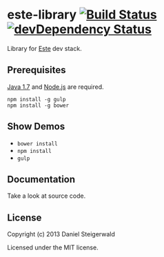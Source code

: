 # este-library [![Build Status](https://secure.travis-ci.org/steida/este-library.png?branch=master)](http://travis-ci.org/steida/este-library) [![devDependency Status](https://david-dm.org/steida/este-library/dev-status.png)](https://david-dm.org/steida/este-library#info=devDependencies)

Library for [Este](https://github.com/steida/este) dev stack.

## Prerequisites

  [Java 1.7](http://www.oracle.com/technetwork/java/javase/downloads/index.html) and [Node.js](http://nodejs.org) are required.
  
  ```shell
  npm install -g gulp
  npm install -g bower
  ```

## Show Demos

  - ```bower install```
  - ```npm install```
  - ```gulp```
  
## Documentation

Take a look at source code.

## License
Copyright (c) 2013 Daniel Steigerwald

Licensed under the MIT license.
